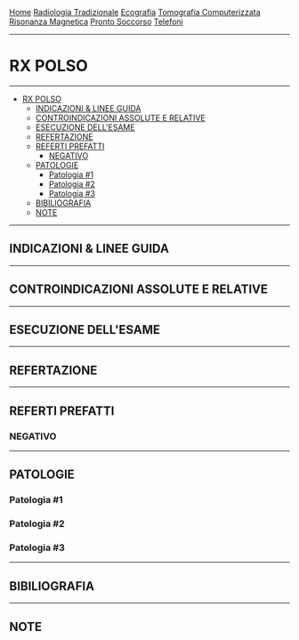 <div class="topnav">
  <a href="https://sl-rad.github.io/SL-Rad-Vademecum">Home</a>
  <a href="https://sl-rad.github.io/SL-Rad-Vademecum/radiologia_tradizionale.html">Radiologia Tradizionale</a>
  <a href="https://sl-rad.github.io/SL-Rad-Vademecum/ecografia.html">Ecografia</a>
  <a href="https://sl-rad.github.io/SL-Rad-Vademecum/tomografia_computerizzata.html">Tomografia Computerizzata</a>
  <a href="https://sl-rad.github.io/SL-Rad-Vademecum/risonanza_magnetica.html">Risonanza Magnetica</a>
  <a href="https://sl-rad.github.io/SL-Rad-Vademecum/pronto_soccorso.html">Pronto Soccorso</a>
  <a href="https://sl-rad.github.io/SL-Rad-Vademecum/contatti.html">Telefoni</a>
</div>

- - -

# RX POLSO

- - -

- [RX POLSO](#rx-polso)
	- [INDICAZIONI & LINEE GUIDA](#indicazioni--linee-guida)
	- [CONTROINDICAZIONI ASSOLUTE E RELATIVE](#controindicazioni-assolute-e-relative)
	- [ESECUZIONE DELL'ESAME](#esecuzione-dellesame)
	- [REFERTAZIONE](#refertazione)
	- [REFERTI PREFATTI](#referti-prefatti)
		- [NEGATIVO](#negativo)
	- [PATOLOGIE](#patologie)
		- [Patologia #1](#patologia-1)
		- [Patologia #2](#patologia-2)
		- [Patologia #3](#patologia-3)
	- [BIBILIOGRAFIA](#bibiliografia)
	- [NOTE](#note)

- - -

## INDICAZIONI & LINEE GUIDA

---

## CONTROINDICAZIONI ASSOLUTE E RELATIVE

---

## ESECUZIONE DELL'ESAME

---

## REFERTAZIONE

---

## REFERTI PREFATTI

### NEGATIVO

---

## PATOLOGIE

### Patologia #1
### Patologia #2
### Patologia #3

---

## BIBILIOGRAFIA

---

## NOTE


